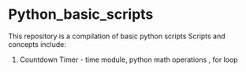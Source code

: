 
# Python_basic_scripts

This repository is a compilation of basic python scripts
Scripts and concepts include:
1. Countdown Timer - time module, python math operations , for loop 

